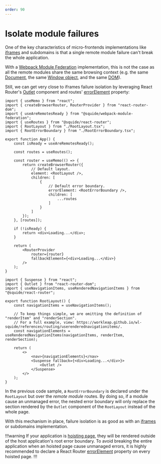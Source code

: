 ```yaml
---
order: 90
---
```


# Isolate module failures

One of the key characteristics of micro-frontends implementations like [iframes](https://martinfowler.com/articles/micro-frontends.html#Run-timeIntegrationViaIframes) and subdomains is that a single remote module failure can't break the whole application.

With a [Webpack Module Federation](https://webpack.js.org/concepts/module-federation/) implementation, this is not the case as all the remote modules share the same browsing context (e.g. the same [Document](https://developer.mozilla.org/en-US/docs/Web/API/Document), the same [Window object](https://developer.mozilla.org/en-US/docs/Web/API/Window), and the same [DOM](https://developer.mozilla.org/en-US/docs/Web/API/Document_Object_Model)).

Still, we can get very close to iframes failure isolation by leveraging React Router's [Outlet](https://reactrouter.com/en/main/components/outlet) component and routes' [errorElement](https://reactrouter.com/en/main/route/error-element) property:

```tsx !#16,20 App.tsx
import { useMemo } from "react";
import { createBrowserRouter, RouterProvider } from "react-router-dom";
import { useAreRemotesReady } from "@squide/webpack-module-federation";
import { useRoutes } from "@squide/react-router";
import { RootLayout } from "./RootLayout.tsx";
import { RootErrorBoundary } from "./RootErrorBoundary.tsx";

export function App() {
    const isReady = useAreRemotesReady();

    const routes = useRoutes();

    const router = useMemo(() => {
        return createBrowserRouter({
            // Default layout.
            element: <RootLayout />,
            children: [
                {
                    // Default error boundary.
                    errorElement: <RootErrorBoundary />,
                    children: [
                        ...routes
                    ]
                }
            ]
        });
    }, [routes]);

    if (!isReady) {
        return <div>Loading...</div>;
    }

    return (
        <RouterProvider
            router={router}
            fallbackElement={<div>Loading...</div>}
        />
    );
}
```

```tsx !#16 RootLayout.tsx
import { Suspense } from "react";
import { Outlet } from "react-router-dom";
import { useNavigationItems, useRenderedNavigationItems } from "@squide/react-router";

export function RootLayout() {
    const navigationItems = useNavigationItems();

    // To keep things simple, we are omitting the definition of "renderItem" and "renderSection".
    // For a full example, view: https://workleap.github.io/wl-squide/references/routing/userenderednavigationitems/.
    const navigationElements = useRenderedNavigationItems(navigationItems, renderItem, renderSection);

    return (
        <>
            <nav>{navigationElements}</nav>
            <Suspense fallback={<div>Loading...</div>}>
                <Outlet />
            </Suspense>
        </>
    );
}
```

In the previous code sample, a `RootErrorBoundary` is declared under the `RootLayout` but over the *remote module* routes. By doing so, if a module cause an unmanaged error, the nested error boundary will only replace the section rendered by the `Outlet` component of the `RootLayout` instead of the whole page.

With this mechanism in place, failure isolation is as good as with an [iframes](https://martinfowler.com/articles/micro-frontends.html#Run-timeIntegrationViaIframes) or subdomains implementation.

!!!warning
If your application is [hoisting page](/references/routing/useHoistedRoutes.md), they will be rendered outside of the host application's root error boundary. To avoid breaking the entire application when an hoisted page cause unmanaged errors, it is highly recommended to declare a React Router [errorElement](https://reactrouter.com/en/main/route/error-element) property on every hoisted page.
!!!
